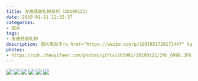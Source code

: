 ```yaml
---
title: 发酱感谢礼物系列（20190121）
date: 2019-01-21 12:32:37
categories:
- 图片
tags:
- 发酱感谢礼物
description: 图片来自于<a href="https://weibo.com/p/1005051720171447" target="_blank">quanmmmmm</a><br/>“谢谢加加加零（十十十零，十十十欧，加加加欧）好丰富～” ​ ​  ​​​ ​​​ ​​​ ​​​
photos: 
- https://cdn.chenyifaer.com/photos/gifts/201901/20190121/IMG_6998.JPG
---
```


![](https://cdn.chenyifaer.com/photos/gifts/201901/20190121/IMG_6999.JPG)
![](https://cdn.chenyifaer.com/photos/gifts/201901/20190121/IMG_7001.JPG)
![](https://cdn.chenyifaer.com/photos/gifts/201901/20190121/IMG_7002.JPG)
![](https://cdn.chenyifaer.com/photos/gifts/201901/20190121/IMG_7003.JPG)
![](https://cdn.chenyifaer.com/photos/gifts/201901/20190121/IMG_7004.JPG)
![](https://cdn.chenyifaer.com/photos/gifts/201901/20190121/IMG_7005.JPG)
